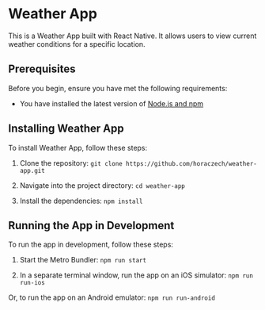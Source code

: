 # Weather App

This is a Weather App built with React Native. It allows users to view current weather conditions for a specific location.

## Prerequisites

Before you begin, ensure you have met the following requirements:

- You have installed the latest version of [Node.js and npm](https://nodejs.org/en/download/)

## Installing Weather App

To install Weather App, follow these steps:

1. Clone the repository:
   `
   git clone https://github.com/horaczech/weather-app.git
   `

2. Navigate into the project directory:
   `
   cd weather-app
   `

3. Install the dependencies:
   `
   npm install
   `

## Running the App in Development

To run the app in development, follow these steps:

1. Start the Metro Bundler:
   `
   npm run start
   `

2. In a separate terminal window, run the app on an iOS simulator:
   `
   npm run run-ios
   `

Or, to run the app on an Android emulator:
`
npm run run-android
`
